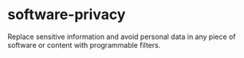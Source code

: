 # software-privacy
Replace sensitive information and avoid personal data in any piece of software or content with programmable filters.
